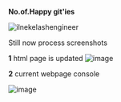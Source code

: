 **No.of.Happy git'ies**
<p align="left"> <img src="https://komarev.com/ghpvc/?username=ilnekelashengineer&label=Profile%20views&color=0e75b6&style=flat" alt="ilnekelashengineer" /> </p>

Still now process screenshots

**1** html page is updated
![image](https://github.com/ILNEKELASHENGINEER/Dark_Pattern/assets/93472619/5bcc1ccb-52ff-4fb9-808b-0dd684d45cec)




**2** current webpage console

![image](https://github.com/ILNEKELASHENGINEER/Dark_Pattern/assets/93472619/5c96e49f-aa2c-4d2a-97e6-394328322e59)

